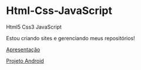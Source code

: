 # Html-Css-JavaScript
 Html5 Css3 JavaScript

Estou criando sites e gerenciando meus repositórios!

<a href="https://qrjbr.csb.app/">Apresentação

<a href="https://anselmoalegria.github.io/projeto--android/#">Projeto Android
